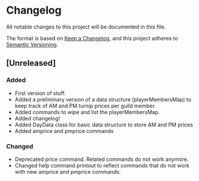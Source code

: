 # Changelog
All notable changes to this project will be documented in this file.

The format is based on [Keep a Changelog](https://keepachangelog.com/en/1.0.0/),
and this project adheres to [Semantic Versioning](https://semver.org/spec/v2.0.0.html).

## [Unreleased]
### Added
- First version of stuff.
- Added a preliminary version of a data structure (playerMembersMap) to keep track of AM and PM turnip prices per guild member.
- Added commands to wipe and list the playerMembersMap.
- Added changelog!
- Added DayData class for basic data structure to store AM and PM prices
- Added amprice and pmprice commands

### Changed
- Deprecated price command. Related commands do not work anymore.
- Changed help command printout to reflect commands that do not work with new amprice and pmprice commands.